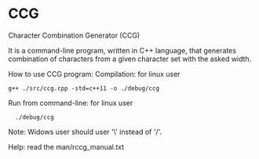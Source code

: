# CCG
Character Combination Generator (CCG)

It is a command-line program, written in C++ language, that generates combination of characters from a given character set with the asked width.

How to use CCG program:
  Compilation:
  for linux user
  
    g++ ./src/ccg.cpp -std=c++11 -o ./debug/ccg
      
  Run from command-line:
    for linux user
    
      ./debug/ccg
    
  Note:
    Widows user should user '\\' instead of '/'.
  
  Help:
    read the man/rccg_manual.txt

